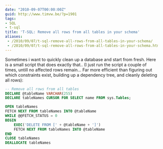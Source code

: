 ```yaml
---
date: "2010-09-07T00:00:00Z"
guid: http://www.timvw.be/?p=1901
tags:
- SQL
- t-sql
title: 'T-SQL: Remove all rows from all tables in your schema'
aliases:
 - /2010/09/07/t-sql-remove-all-rows-from-all-tables-in-your-schema/
 - /2010/09/07/t-sql-remove-all-rows-from-all-tables-in-your-schema.html
---
```

Sometimes i want to quickly clean up a database and start from fresh. Here is a small script that does exactly that.. (I just run the script a couple of times, untill no affected rows remain... Far more efficient than figuring out which constraints exist, building up a dependency tree, and cleanly deleting all rows):

```sql
-- Remove all rows from all tables
DECLARE @tableName VARCHAR(255)
DECLARE tableNames CURSOR FOR SELECT name FROM sys.Tables;

OPEN tableNames
FETCH NEXT FROM tableNames INTO @tableName
WHILE @@FETCH_STATUS = 0 
BEGIN
	EXEC('DELETE FROM [' + @tableName + ']')
	FETCH NEXT FROM tableNames INTO @tableName
END
CLOSE tableNames
DEALLOCATE tableNames
```
